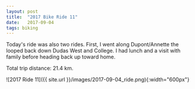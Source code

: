 ```yaml
---
layout: post
title:  "2017 Bike Ride 11"
date:   2017-09-04
tags: biking
---
```


Today's ride was also two rides. First, I went along Dupont/Annette the looped back down Dudas West and College. I had lunch and a visit with family before heading back up toward home.

Total trip distance: 21.4 km.

![2017 Ride 11]({{ site.url }}/images/2017-09-04_ride.png){:width="600px"}

